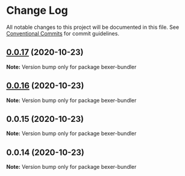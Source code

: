 # Change Log

All notable changes to this project will be documented in this file.
See [Conventional Commits](https://conventionalcommits.org) for commit guidelines.

## [0.0.17](https://github.com/error-reporter/bexer/compare/v0.0.16...v0.0.17) (2020-10-23)

**Note:** Version bump only for package bexer-bundler





## [0.0.16](https://github.com/error-reporter/bexer/compare/v0.0.15...v0.0.16) (2020-10-23)

**Note:** Version bump only for package bexer-bundler





## 0.0.15 (2020-10-23)

**Note:** Version bump only for package bexer-bundler





## 0.0.14 (2020-10-23)

**Note:** Version bump only for package bexer-bundler
